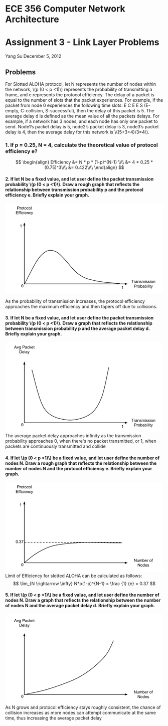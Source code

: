 # ECE 356 Computer Network Architecture
# Assignment 3 - Link Layer Problems
Yang Su
December 5, 2012

## Problems

For Slotted ALOHA protocol, let N represents the number of nodes within the network, \\(p (0 < p <1)\\) represents the probability of transmitting a frame, and e represents the protocol efficiency. The delay of a packet is equal to the number of slots that the packet experiences. For example, if the packet from node 0 experiences the following time slots: E C E E S (E-empty, C-collision, S-successful), then the delay of this packet is 5. The average delay d is defined as the mean value of all the packets delays. For example, if a network has 3 nodes, and each node has only one packet to send. Node1’s packet delay is 5, node2’s packet delay is 3, node3’s packet delay is 4, then the average delay for this network is \\((5+3+4)/3=4\\).

### 1. If p = 0.25, N = 4, calculate the theoretical value of protocol efficiency e?
$$
\begin{align}
Efficiency &= N * p * (1-p)^{N-1} \\\\
           &= 4 * 0.25 * (0.75)^3\\\\
           &= 0.422\\\\
\end{align}
$$

#### 2. If let N be a fixed value, and let user define the packet transmission probability \\(p (0 < p <1)\\). Draw a rough graph that reflects the relationship between transmission probability p and the protocol efficiency e. Briefly explain your graph.
![](A3-2.png)

As the probability of transmission increases, the protocol efficiency approaches the maximum efficiency and then tapers off due to collisions.

#### 3. If let N be a fixed value, and let user define the packet transmission probability \\(p (0 < p <1)\\). Draw a graph that reflects the relationship between transmission probability p and the average packet delay d. Briefly explain your graph.
![](A3-3.png)
The average packet delay approaches infinity as the transmission probability approaches 0, when there's no packet transmitted, or 1, when packets are continuously transmitted and collide

#### 4. If let \\(p (0 < p <1)\\) be a fixed value, and let user define the number of nodes N. Draw a rough graph that reflects the relationship between the number of nodes N and the protocol efficiency e. Briefly explain your graph.
![](A3-4.png)
Limit of Efficiency for slotted ALOHA can be calculated as follows:
$$
\lim_{N \rightarrow \infty} N*p(1-p)^{N-1} = \frac {1} {e} = 0.37
$$

#### 5. If let \\(p (0 < p <1)\\) be a fixed value, and let user define the number of nodes N. Draw a graph that reflects the relationship between the number of nodes N and the average packet delay d. Briefly explain your graph.
![](A3-5.png)
As N grows and protocol efficiency stays roughly consistent, the chance of collision increases as more nodes can attempt communicate at the same time, thus increasing the average packet delay